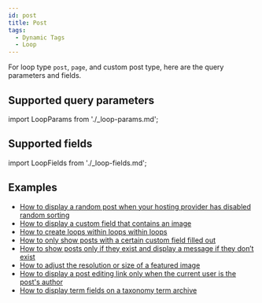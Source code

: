 ```yaml
---
id: post
title: Post
tags:
  - Dynamic Tags
  - Loop
---
```


For loop type `post`, `page`, and custom post type, here are the query parameters and fields.

## Supported query parameters
import LoopParams from './_loop-params.md';

<LoopParams />

## Supported fields
import LoopFields from './_loop-fields.md';

<LoopFields />

## Examples

- [How to display a random post when your hosting provider has disabled random sorting](/docs/how-to/random-post-from-list)
- [How to display a custom field that contains an image](/docs/how-to/custom-image-fields)  
- [How to create loops within loops within loops](/docs/how-to/nested-loops)  
- [How to only show posts with a certain custom field filled out](/docs/how-to/filter-custom-field-has-value)  
- [How to show posts only if they exist and display a message if they don’t exist](/docs/how-to/no-posts-found-conditional)  
- [How to adjust the resolution or size of a featured image](/docs/how-to/resolution-size-featured-image)  
- [How to display a post editing link only when the current user is the post's author](/docs/how-to/display-post-edit-link-author)  
- [How to display term fields on a taxonomy term archive](/docs/how-to/term-fields-on-archive)